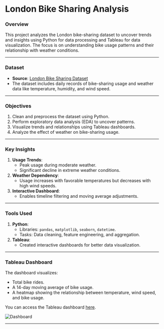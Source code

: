 # **London Bike Sharing Analysis**

### **Overview**
This project analyzes the London bike-sharing dataset to uncover trends and insights using Python for data processing and Tableau for data visualization. The focus is on understanding bike usage patterns and their relationship with weather conditions.

---

### **Dataset**
- **Source**: [London Bike Sharing Dataset](https://www.kaggle.com/datasets/hmavrodiev/london-bike-sharing-dataset)
- The dataset includes daily records of bike-sharing usage and weather data like temperature, humidity, and wind speed.

---

### **Objectives**
1. Clean and preprocess the dataset using Python.
2. Perform exploratory data analysis (EDA) to uncover patterns.
3. Visualize trends and relationships using Tableau dashboards.
4. Analyze the effect of weather on bike-sharing usage.

---

### **Key Insights**
1. **Usage Trends**:
   - Peak usage during moderate weather.
   - Significant decline in extreme weather conditions.
2. **Weather Dependency**:
   - Usage increases with favorable temperatures but decreases with high wind speeds.
3. **Interactive Dashboard**:
   - Enables timeline filtering and moving average adjustments.

---

### **Tools Used**
1. **Python**:
   - Libraries: `pandas`, `matplotlib`, `seaborn`, `datetime`.
   - Tasks: Data cleaning, feature engineering, and aggregation.
2. **Tableau**:
   - Created interactive dashboards for better data visualization.

---


### **Tableau Dashboard**
The dashboard visualizes:
- Total bike rides.
- A 14-day moving average of bike usage.
- A heatmap showing the relationship between temperature, wind speed, and bike usage.

You can access the Tableau dashboard [here](https://public.tableau.com/views/LondonBikeRides-MovingAverageandHeatmap_17338614497420/Dashboard?:language=en-GB&:sid=&:redirect=auth&:display_count=n&:origin=viz_share_link).

![Dashboard](https://github.com/user-attachments/assets/d0a4f436-ec0c-432e-a859-1dba614c94c7)

---

